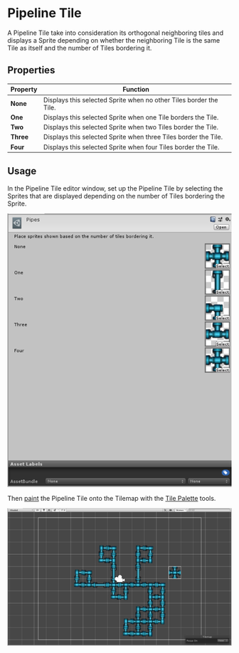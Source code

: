 # Pipeline Tile

A Pipeline Tile take into consideration its orthogonal neighboring tiles and displays a Sprite depending on whether the neighboring Tile is the same Tile as itself and the number of Tiles bordering it.

## Properties

| Property  | Function                                                     |
| --------- | ------------------------------------------------------------ |
| __None__  | Displays this selected Sprite when no other Tiles border the Tile. |
| __One__   | Displays this selected Sprite when one Tile borders the Tile. |
| __Two__   | Displays this selected Sprite when two Tiles border the Tile. |
| __Three__ | Displays this selected Sprite when three Tiles border the Tile. |
| __Four__  | Displays this selected Sprite when four Tiles border the Tile. |

## Usage

In the Pipeline Tile editor window, set up the Pipeline Tile by selecting the Sprites that are displayed depending on the number of Tiles bordering the Sprite.

![Pipeline Tile Editor](images/PipelineTileEditor.png)

Then [paint](https://docs.unity3d.com/Manual/Tilemap-Painting.html) the Pipeline Tile onto the Tilemap with the [Tile Palette](https://docs.unity3d.com/Manual/Tilemap-Palette.html) tools.

![Scene View with Pipeline Tile](images/PipelineTile.png)